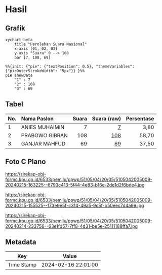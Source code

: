 # Hasil

## Grafik

```mermaid
xychart-beta
    title "Perolehan Suara Nasional"
    x-axis [01, 02, 03]
    y-axis "Suara" 0 --> 108
    bar [7, 108, 69]
```

```mermaid
%%{init: {"pie": {"textPosition": 0.5}, "themeVariables": {"pieOuterStrokeWidth": "5px"}} }%%
pie showData
    "1" : 7
    "2" : 108
    "3" : 69
```

## Tabel

| No. | Nama Paslon    | Suara | Suara (raw) | Persentase |
|:--- |:-------------- | -----:| -----------:| ----------:|
| 1   | ANIES MUHAIMIN | 7     | [7][p-1]    | 3,80       |
| 2   | PRABOWO GIBRAN | 108   | [108][p-2]  | 58,70      |
| 3   | GANJAR MAHFUD  | 69    | [69][p-3]   | 37,50      |


[p-1]: https://github.com/gigit-pemilu/pemilu-2024/blob/main/pilpres/hitung-suara/sub/51-bali/sub/05-klungkung/sub/04-dawan/sub/2005-gunaksa/sub/009-tps/sub/paslon-1.txt
[p-2]: https://github.com/gigit-pemilu/pemilu-2024/blob/main/pilpres/hitung-suara/sub/51-bali/sub/05-klungkung/sub/04-dawan/sub/2005-gunaksa/sub/009-tps/sub/paslon-2.txt
[p-3]: https://github.com/gigit-pemilu/pemilu-2024/blob/main/pilpres/hitung-suara/sub/51-bali/sub/05-klungkung/sub/04-dawan/sub/2005-gunaksa/sub/009-tps/sub/paslon-3.txt

## Foto C Plano

https://sirekap-obj-formc.kpu.go.id/6533/pemilu/ppwp/51/05/04/20/05/5105042005009-20240215-163225--6793c413-5f44-4e83-b16e-2de1d2f6bde4.jpg

https://sirekap-obj-formc.kpu.go.id/6533/pemilu/ppwp/51/05/04/20/05/5105042005009-20240215-155525--173e9e5f-c314-49a5-9c5f-b50eec7d4a99.jpg

https://sirekap-obj-formc.kpu.go.id/6533/pemilu/ppwp/51/05/04/20/05/5105042005009-20240214-233756--63e1fd57-7ff8-4d31-be5e-25111188ffa7.jpg


## Metadata

| Key        | Value               |
| ---------- | ------------------- |
| Time Stamp | 2024-02-16 22:01:00 |



